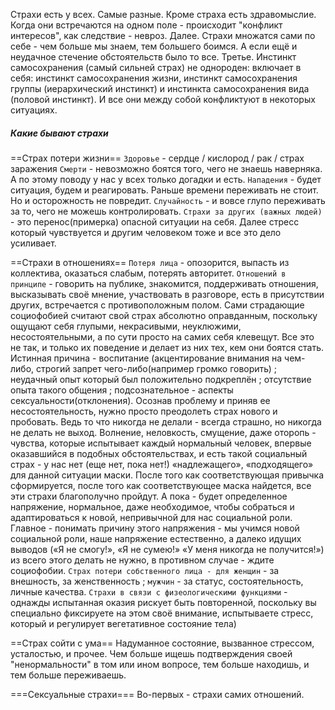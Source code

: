 Страхи есть у всех. Самые разные.
Кроме страха есть здравомыслие. Когда они встречаются на одном поле - происходит "конфликт интересов", как следствие - невроз. Далее. Страхи множатся сами по себе - чем больше мы знаем, тем большего боимся. А если ещё и неудачное стечение обстоятельств было то все.
Третье. Инстинкт самосохранения (самый сильней страх) не однороден: включает в себя: инстинкт самосохранения жизни, инстинкт самосохранения группы (иерархический инстинкт) и инстинкта самосохранения вида (половой инстинкт). И все они между собой конфликтуют в некоторых ситуациях.

##### Какие бывают страхи
==Страх потери жизни==
```Здоровье``` - сердце / кислород / рак / страх заражения
```Смерти``` - невозможно боятся того, чего не знаешь наверняка. А по этому поводу у нас у всех только догадки и есть.
```Нападения``` - будет ситуация, будем и реагировать. Раньше времени переживать не стоит. Но и осторожность не повредит.
```Случайность``` - и вовсе глупо переживать за то, чего не можешь контролировать.
```Страхи за других (важных людей)``` - это перенос(примерка) опасной ситуации на себя. Далее стресс который чувствуется и другим человеком тоже и все это дело усиливает.

==Страхи в отношениях==
```Потеря лица``` - опозорится, выпасть из коллектива, оказаться слабым, потерять авторитет.
```Отношений в принципе``` - говорить на публике, знакомится, поддерживать отношения, высказывать своё мнение, участвовать в разговоре, есть в присутствии других, встречается с противоположным полом. Сами страдающие социофобией считают свой страх абсолютно оправданным, поскольку ощущают себя глупыми, некрасивыми, неуклюжими, несостоятельными, а по сути просто на самих себя клевещут. Все это не так, и только их поведение и делает из них тех, кем они боятся стать.  Истинная причина - воспитание (акцентирование внимания на чем-либо, строгий запрет чего-либо(например громко говорить) ; неудачный опыт который был положительно подкреплён ; отсутствие опыта такого общения ; подсознательное - аспекты сексуальности(отклонения). Осознав проблему и приняв ее несостоятельность, нужно просто преодолеть страх нового и пробовать. Ведь то что никогда не делали - всегда страшно, но никогда не делать не выход. Волнение, неловкость, смущение, даже оторопь - чувства, которые испытывает каждый нормальный человек, впервые оказавшийся в подобных обстоятельствах, и есть такой социальный страх - у нас нет (еще нет, пока нет!) «надлежащего», «подходящего» для данной ситуации маски. После того как соответствующая привычка сформируется, после того как соответствующее маска найдется, все эти страхи благополучно пройдут. А пока - будет определенное напряжение, нормальное, даже необходимое, чтобы собраться и адаптироваться к новой, непривычной для нас социальной роли. Главное - понимать причину этого напряжения - мы учимся новой социальной роли, наше напряжение естественно, а далеко идущих выводов («Я не смогу!», «Я не сумею!» «У меня никогда не получится!») из всего этого делать не нужно, в противном случае - ждите социофобии.
```Страх потери собственного лица - для женщин``` - за внешность, за женственность ; ```мужчин``` - за статус, состоятельность, личные качества.
```Страхи в связи с физеологическими функциями``` - однажды испытанная оказия рискует быть повторенной, поскольку вы специально фиксируете на этом своё внимание, испытываете стресс, который и регулирует вегетативное состояние тела)

==Страх сойти с ума==
Надуманное состояние, вызванное стрессом, усталостью, и прочее. Чем больше ищешь подтверждения своей "ненормальности" в том или ином вопросе, тем больше находишь, и тем больше переживаешь.

===Сексуальные страхи===
Во-первых - страхи самих отношений.